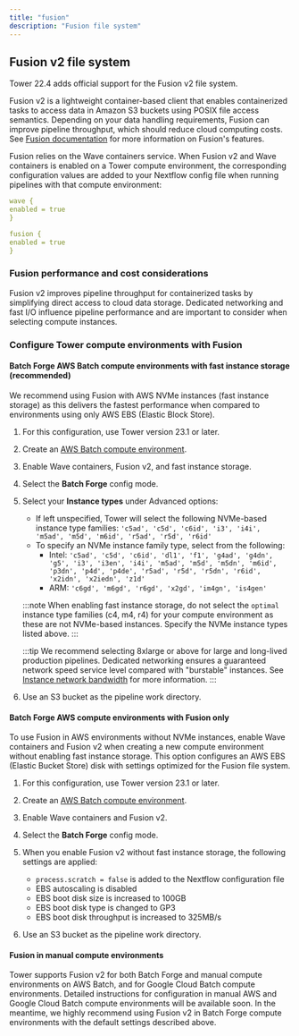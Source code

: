 ```yaml
---
title: "fusion"
description: "Fusion file system"
---
```


## Fusion v2 file system

Tower 22.4 adds official support for the Fusion v2 file system.

Fusion v2 is a lightweight container-based client that enables containerized tasks to access data in Amazon S3 buckets using POSIX file access semantics. Depending on your data handling requirements, Fusion can improve pipeline throughput, which should reduce cloud computing costs. See [Fusion documentation](https://docs.seqera.io/fusion) for more information on Fusion's features.

Fusion relies on the Wave containers service. When Fusion v2 and Wave containers is enabled on a Tower compute environment, the corresponding configuration values are added to your Nextflow config file when running pipelines with that compute environment:

```yaml
wave {
enabled = true
}

fusion {
enabled = true
}
```

### Fusion performance and cost considerations

Fusion v2 improves pipeline throughput for containerized tasks by simplifying direct access to cloud data storage. Dedicated networking and fast I/O influence pipeline performance and are important to consider when selecting compute instances.

### Configure Tower compute environments with Fusion

#### Batch Forge AWS Batch compute environments with fast instance storage (recommended)

We recommend using Fusion with AWS NVMe instances (fast instance storage) as this delivers the fastest performance when compared to environments using only AWS EBS (Elastic Block Store).

1. For this configuration, use Tower version 23.1 or later.
2. Create an [AWS Batch compute environment](https://help.tower.nf/latest/compute-envs/aws-batch/#tower-forge).
3. Enable Wave containers, Fusion v2, and fast instance storage.
4. Select the **Batch Forge** config mode.
5. Select your **Instance types** under Advanced options:

   - If left unspecified, Tower will select the following NVMe-based instance type families: `'c5ad', 'c5d', 'c6id', 'i3', 'i4i', 'm5ad', 'm5d', 'm6id', 'r5ad', 'r5d', 'r6id'`
   - To specify an NVMe instance family type, select from the following:
     - Intel: `'c5ad', 'c5d', 'c6id', 'dl1', 'f1', 'g4ad', 'g4dn', 'g5', 'i3', 'i3en', 'i4i', 'm5ad', 'm5d', 'm5dn', 'm6id', 'p3dn', 'p4d', 'p4de', 'r5ad', 'r5d', 'r5dn', 'r6id', 'x2idn', 'x2iedn', 'z1d'`
     - ARM: `'c6gd', 'm6gd', 'r6gd', 'x2gd', 'im4gn', 'is4gen'`

   :::note
   When enabling fast instance storage, do not select the `optimal` instance type families (c4, m4, r4) for your compute environment as these are not NVMe-based instances. Specify the NVMe instance types listed above.
   :::

   :::tip
   We recommend selecting 8xlarge or above for large and long-lived production pipelines. Dedicated networking ensures a guaranteed network speed service level compared with "burstable" instances. See [Instance network bandwidth](https://docs.aws.amazon.com/AWSEC2/latest/UserGuide/ec2-instance-network-bandwidth.html) for more information.
   :::

6. Use an S3 bucket as the pipeline work directory.

#### Batch Forge AWS compute environments with Fusion only

To use Fusion in AWS environments without NVMe instances, enable Wave containers and Fusion v2 when creating a new compute environment without enabling fast instance storage. This option configures an AWS EBS (Elastic Bucket Store) disk with settings optimized for the Fusion file system.

1. For this configuration, use Tower version 23.1 or later.
2. Create an [AWS Batch compute environment](https://help.tower.nf/latest/compute-envs/aws-batch/#tower-forge).
3. Enable Wave containers and Fusion v2.
4. Select the **Batch Forge** config mode.
5. When you enable Fusion v2 without fast instance storage, the following settings are applied:

   - `process.scratch = false` is added to the Nextflow configuration file
   - EBS autoscaling is disabled
   - EBS boot disk size is increased to 100GB
   - EBS boot disk type is changed to GP3
   - EBS boot disk throughput is increased to 325MB/s

6. Use an S3 bucket as the pipeline work directory.

#### Fusion in manual compute environments

Tower supports Fusion v2 for both Batch Forge and manual compute environments on AWS Batch, and for Google Cloud Batch compute environments. Detailed instructions for configuration in manual AWS and Google Cloud Batch compute environments will be available soon. In the meantime, we highly recommend using Fusion v2 in Batch Forge compute environments with the default settings described above.
